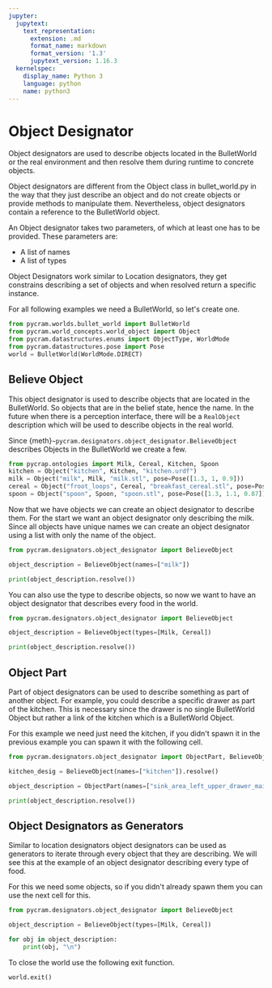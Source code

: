 ```yaml
---
jupyter:
  jupytext:
    text_representation:
      extension: .md
      format_name: markdown
      format_version: '1.3'
      jupytext_version: 1.16.3
  kernelspec:
    display_name: Python 3
    language: python
    name: python3
---
```


# Object Designator

Object designators are used to describe objects located in the BulletWorld or the real environment and then resolve them
during runtime to concrete objects.

Object designators are different from the Object class in bullet_world.py in the way that they just describe an object
and do not create objects or provide methods to manipulate them. Nevertheless, object designators contain a reference to
the BulletWorld object.

An Object designator takes two parameters, of which at least one has to be provided. These parameters are:

* A list of names
* A list of types

Object Designators work similar to Location designators, they get constrains describing a set of objects and when
resolved return a specific instance.

For all following examples we need a BulletWorld, so let's create one.

```python
from pycram.worlds.bullet_world import BulletWorld
from pycram.world_concepts.world_object import Object
from pycram.datastructures.enums import ObjectType, WorldMode
from pycram.datastructures.pose import Pose
world = BulletWorld(WorldMode.DIRECT)
```

## Believe Object

This object designator is used to describe objects that are located in the BulletWorld. So objects that are in the
belief state, hence the name. In the future when there is a perception interface, there will be a ```RealObject```
description which will be used to describe objects in the real world.

Since {meth}`~pycram.designators.object_designator.BelieveObject` describes Objects in the BulletWorld we create a few.

```python
from pycrap.ontologies import Milk, Cereal, Kitchen, Spoon
kitchen = Object("kitchen", Kitchen, "kitchen.urdf")
milk = Object("milk", Milk, "milk.stl", pose=Pose([1.3, 1, 0.9]))
cereal = Object("froot_loops", Cereal, "breakfast_cereal.stl", pose=Pose([1.3, 0.9, 0.95]))
spoon = Object("spoon", Spoon, "spoon.stl", pose=Pose([1.3, 1.1, 0.87]))
```

Now that we have objects we can create an object designator to describe them. For the start we want an object designator
only describing the milk. Since all objects have unique names we can create an object designator using a list with only
the name of the object.

```python
from pycram.designators.object_designator import BelieveObject

object_description = BelieveObject(names=["milk"])

print(object_description.resolve())
```

You can also use the type to describe objects, so now we want to have an object designator that describes every food in
the world.

```python
from pycram.designators.object_designator import BelieveObject

object_description = BelieveObject(types=[Milk, Cereal])

print(object_description.resolve())
```

## Object Part

Part of object designators can be used to describe something as part of another object. For example, you could describe
a specific drawer as part of the kitchen. This is necessary since the drawer is no single BulletWorld Object but rather
a link of the kitchen which is a BulletWorld Object.

For this example we need just need the kitchen, if you didn't spawn it in the previous example you can spawn it with the
following cell.

```python
from pycram.designators.object_designator import ObjectPart, BelieveObject

kitchen_desig = BelieveObject(names=["kitchen"]).resolve()

object_description = ObjectPart(names=["sink_area_left_upper_drawer_main"], part_of=kitchen_desig)

print(object_description.resolve())
```

## Object Designators as Generators

Similar to location designators object designators can be used as generators to iterate through every object that they
are describing. We will see this at the example of an object designator describing every type of food.

For this we need some objects, so if you didn't already spawn them you can use the next cell for this.

```python
from pycram.designators.object_designator import BelieveObject

object_description = BelieveObject(types=[Milk, Cereal])

for obj in object_description:
    print(obj, "\n")
```

To close the world use the following exit function.

```python
world.exit()
```
